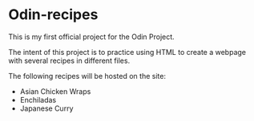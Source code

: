 # Odin-recipes

<p>This is my first official project for the Odin Project.
<p>The intent of this project is to practice using HTML to create a webpage with several recipes in different files. 
<p>The following recipes will be hosted on the site:
<ul>
    <li>Asian Chicken Wraps</li>
    <li>Enchiladas</li>
    <li>Japanese Curry </li>
